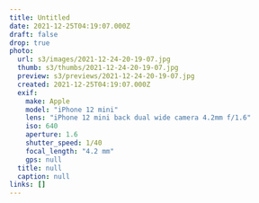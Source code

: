 ```yaml
---
title: Untitled
date: 2021-12-25T04:19:07.000Z
draft: false
drop: true
photo:
  url: s3/images/2021-12-24-20-19-07.jpg
  thumb: s3/thumbs/2021-12-24-20-19-07.jpg
  preview: s3/previews/2021-12-24-20-19-07.jpg
  created: 2021-12-25T04:19:07.000Z
  exif:
    make: Apple
    model: "iPhone 12 mini"
    lens: "iPhone 12 mini back dual wide camera 4.2mm f/1.6"
    iso: 640
    aperture: 1.6
    shutter_speed: 1/40
    focal_length: "4.2 mm"
    gps: null
  title: null
  caption: null
links: []
---
```

